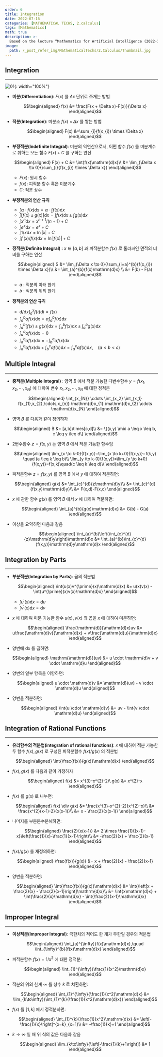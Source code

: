 ```yaml
---
order: 6
title: Integration
date: 2022-07-16
categories: [MATHEMATICAL TECHS, 2.calculus]
tags: [Mathematics]
math: true
description: >-
  Based on the lecture “Mathematics for Artificial Intelligence (2022-1)” by Prof. Yeo Jin Chung, Dept. of AI, Big Data & Management, College of Business Administration, Kookmin Univ.
image:
  path: /_post_refer_img/MathematicalTechs/2.Calculus/Thumbnail.jpg
---
```


## Integration
-----

![01](/_post_refer_img/MathematicalTechs/2.Calculus/05-01.jpeg){: width="100%"}

- **미분(Differentiation)**: $F(x)$ 를 $\Delta x$ 단위로 쪼개는 방법

    $$\begin{aligned}
    f(x)
    &= \frac{F(x + \Delta x)-F(x)}{\Delta x}
    \end{aligned}$$

- **적분(Integration)**: 미분소 $f(x) \times \Delta x$ 를 쌓는 방법

    $$\begin{aligned}
    F(x)
    &=\sum_{i}{f(x_{i}) \times \Delta x}
    \end{aligned}$$

- **부정적분(Indefinite Integral)**: 미분의 역연산으로서, 어떤 함수 $f(x)$ 를 미분계수로 취하는 모든 함수 $F(x) + C$ 를 구하는 연산

    $$\begin{aligned}
    F(x) + C
    &= \int{f(x)\mathrm{d}x}\\
    &= \lim_{\Delta x \to 0}{\sum_{i}{f(x_{i}) \times \Delta x}}
    \end{aligned}$$

    - $F(x)$: 원시 함수
    - $f(x)$: 피적분 함수 혹은 미분계수
    - $C$: 적분 상수

- **부정적분의 연산 규칙**
    - $\int{\alpha \cdot f(x)\mathrm{d}x} = \alpha \cdot \int{f(x)\mathrm{d}x}$
    - $\int{[f(x) \pm g(x)] \mathrm{d}x} = \int{f(x)\mathrm{d}x} \pm \int{g(x)\mathrm{d}x}$
    - $\int{x^{n}\mathrm{d}x} = x^{n+1}/(n+1) + C$
    - $\int{e^{x}\mathrm{d}x} = e^{x}+C$
    - $\int{1/x\mathrm{d}x} = \ln{\vert x \vert}+C$
    - $\int{f^{\prime}(x)/f(x)\mathrm{d}x} = \ln{\vert f(x) \vert}+C$

- **정적분(Definite Integral)** : $x \in [a,b]$ 과 피적분함수 $f(x)$ 로 둘러싸인 면적의 너비를 구하는 연산

    $$\begin{aligned}
    S
    &= \lim_{\Delta x \to 0}{\sum_{i=a}^{b}{f(x_{i}) \times \Delta x}}\\
    &= \int_{a}^{b}{f(x)\mathrm{d}x} \\
    &= F(b) - F(a)
    \end{aligned}$$

    - $a$ : 적분의 아래 한계
    - $b$ : 적분의 위의 한계

- **정적분의 연산 규칙**
    - $\mathrm{d}/\mathrm{d}x \int_{a}^{x}{f(t)\mathrm{d}t} = f(x)$
    - $\int_{a}^{b}{\alpha f(x)\mathrm{d}x} = \alpha \int_{a}^{b}{f(x)\mathrm{d}x}$
    - $\int_{a}^{b}{[f(x) \pm g(x)]\mathrm{d}x} = \int_{a}^{b}{f(x)\mathrm{d}x} \pm \int_{a}^{b}{g(x)\mathrm{d}x}$
    - $\int_{a}^{a}{\alpha f(x)\mathrm{d}x} = 0$
    - $\int_{a}^{b}{\alpha f(x)\mathrm{d}x} = -\int_{b}^{a}{\alpha f(x)\mathrm{d}x}$
    - $\int_{a}^{b}{\alpha f(x)\mathrm{d}x} + \int_{b}^{c}{\alpha f(x)\mathrm{d}x} = \int_{a}^{c}{\alpha f(x)\mathrm{d}x},\quad (a<b<c)$

## Multiple Integral
-----

- **중적분(Multiple Integral)** : 영역 $B$ 에서 적분 가능한 다변수함수 $y=f(x_{1},x_{2},\cdots,x_{N})$ 에 대하여 변수 $x_{1},x_{2},\cdots,x_{N}$ 에 대한 정적분

    $$\begin{aligned}
    \int_{x_{N}} \cdots \int_{x_2} \int_{x_1} f(x_{1},x_{2},\cdots,x_{n}) \mathrm{d}x_{1} \mathrm{d}x_{2} \cdots \mathrm{d}x_{N}
    \end{aligned}$$
    
- 영역 $B$ 를 다음과 같이 정의하자

    $$\begin{aligned}
    B
    &= [a,b]\times[c,d]\\
    &= \{(x,y) \mid a \leq x \leq b, c \leq y \leq d\}
    \end{aligned}$$

- 2변수함수 $z=f(x,y)$ 는 영역 $B$ 에서 적분 가능한 함수임

    $$\begin{aligned}
    \lim_{x \to k-0}{f(x,y)}=\lim_{x \to k+0}{f(x,y)}=f(k,y) \quad (a \leq k \leq b)\\
    \lim_{y \to k-0}{f(x,y)}=\lim_{y \to k+0}{f(x,y)}=f(x,k)\quad(c \leq k \leq d)\\
    \end{aligned}$$

- 피적분함수 $z=f(x,y)$ 를 영역 $B$ 에서 $y$ 에 대하여 적분하면:

    $$\begin{aligned}
    g(x)
    &= \int_{c}^{d}{z\mathrm{d}y}\\
    &= \int_{c}^{d}{f(x,y)\mathrm{d}y}\\
    &= F(x,d)-F(x,c)
    \end{aligned}$$

- $x$ 에 관한 함수 $g(x)$ 를 영역 $B$ 에서 $x$ 에 대하여 적분하면:

    $$\begin{aligned}
    \int_{a}^{b}{g(x)\mathrm{d}x}
    &= G(b) - G(a)
    \end{aligned}$$

- 이상을 요약하면 다음과 같음

    $$\begin{aligned}
    \int_{a}^{b}\left(\int_{c}^{d}{z}\mathrm{d}y\right)\mathrm{d}x
    &= \int_{a}^{b}\int_{c}^{d}{f(x,y)}\mathrm{d}y\mathrm{d}x
    \end{aligned}$$

## Integration by Parts
-----

- **부분적분(Integration by Parts)**: 곱의 적분법

    $$\begin{aligned}
    \int{u(x)v^{\prime}(x)\mathrm{d}x}
    &= u(x)v(x) - \int{u^{\prime}(x)v(x)\mathrm{d}x}
    \end{aligned}$$

    - $\int{u^{\prime}(x)\mathrm{d}x}=\mathrm{d}u$
    - $\int{v^{\prime}(x)\mathrm{d}x}=\mathrm{d}v$

- $x$ 에 대하여 미분 가능한 함수 $u(x),v(x)$ 의 곱을 $x$ 에 대하여 미분하면:

    $$\begin{aligned}
    \frac{\mathrm{d}}{\mathrm{d}x}uv
    &= u\frac{\mathrm{d}v}{\mathrm{d}x} + v\frac{\mathrm{d}u}{\mathrm{d}x}
    \end{aligned}$$

- 양변에 $\mathrm{d}x$ 를 곱하면:

    $$\begin{aligned}
    \mathrm{\mathrm{d}}(uv)
    &= u \cdot \mathrm{d}v + v \cdot \mathrm{d}u
    \end{aligned}$$

- 양변의 일부 항목을 이항하면:

    $$\begin{aligned}
    u \cdot \mathrm{d}v
    &= \mathrm{d}(uv) - v \cdot \mathrm{d}u
    \end{aligned}$$

- 양변을 적분하면:

    $$\begin{aligned}
    \int{u \cdot \mathrm{d}v}
    &= uv - \int{v \cdot \mathrm{d}u}
    \end{aligned}$$

## Integration of Rational Functions
-----

- **유리함수의 적분법(integration of rational functions)**: $x$ 에 대하여 적분 가능한 두 함수 $f(x),g(x)$ 로 구성된 피적분함수 $f(x)/g(x)$ 의 적분법

    $$\begin{aligned}
    \int{\frac{f(x)}{g(x)}\mathrm{d}x}
    \end{aligned}$$

- $f(x),g(x)$ 를 다음과 같이 가정하자

    $$\begin{aligned}
    f(x)
    &= x^{3}-x^{2}-2\\
    g(x)
    &= x^{2}-x
    \end{aligned}$$

- $f(x)$ 를 $g(x)$ 로 나누면:

    $$\begin{aligned}
    f(x) \div g(x)
    &= \frac{x^{3}-x^{2}-2}{x^{2}-x}\\
    &= \frac{x^{2}(x-1)-2}{x(x-1)}\\
    &= x - \frac{2}{x(x-1)}
    \end{aligned}$$

- 나머지를 부분분수분해하면:

    $$\begin{aligned}
    \frac{2}{x(x-1)}
    &= 2 \times \frac{1}{(x-1)-x}\left(\frac{1}{x}-\frac{1}{x-1}\right)\\
    &= -\frac{2}{x} + \frac{2}{x-1}
    \end{aligned}$$

- $f(x)/g(x)$ 를 재정의하면:

    $$\begin{aligned}
    \frac{f(x)}{g(x)}
    &= x + \frac{2}{x} - \frac{2}{x-1}
    \end{aligned}$$

- 양변을 적분하면:

    $$\begin{aligned}
    \int{\frac{f(x)}{g(x)}\mathrm{d}x}
    &= \int{\left[x + \frac{2}{x} - \frac{2}{x-1}\right]\mathrm{d}x}\\
    &= \int{x\mathrm{d}x} + \int{\frac{2}{x}\mathrm{d}x} - \int{\frac{2}{x-1}\mathrm{d}x}
    \end{aligned}$$

## Improper Integral
-----

- **이상적분(Improper Integral)**: 극한치의 적어도 한 개가 무한일 경우의 적분법

    $$\begin{aligned}
    \int_{a}^{\infty}{f(x)\mathrm{d}x},\quad \int_{\infty}^{b}{f(x)\mathrm{d}x}
    \end{aligned}$$

- 피적분함수 $f(x)=1/x^{2}$ 에 대한 정적분:

    $$\begin{aligned}
    \int_{1}^{\infty}{\frac{1}{x^2}\mathrm{d}x}
    \end{aligned}$$

- 적분의 위의 한계 $\infty$ 를 상수 $k$ 로 치환하면:

    $$\begin{aligned}
    \int_{1}^{\infty}{\frac{1}{x^2}\mathrm{d}x}
    &= \lim_{k\to\infty}{\int_{1}^{k}{\frac{1}{x^2}\mathrm{d}x}}
    \end{aligned}$$

- $f(x)$ 를 $[1,k]$ 에서 정적분하면:

    $$\begin{aligned}
    \int_{1}^{k}{\frac{1}{x^2}\mathrm{d}x}
    &= \left[-\frac{1}{x}\right]^{x=k}_{x=1}\\
    &= -\frac{1}{k}+1
    \end{aligned}$$

- $k \to \infty$ 일 때 위 식의 값은 다음과 같음

    $$\begin{aligned}
    \lim_{k\to\infty}{\left[-\frac{1}{k}+1\right]}
    &= 1
    \end{aligned}$$